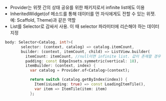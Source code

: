 - Provider는 위젯 간의 상태 공유를 위한 패키지로서 infinite list에도 이용
- InheritedWidget(of 메소드를 통해 데이터를 먼 자식에게도 전할 수 있는 위젯. 예: Scaffold, Theme)과 같은 역할
- List를 Selector로 감싸서 사용. 이 때 selector 파라미터에 리슨해야 하는 데이터 지정

```dart
 body: Selector<Catalog, int?>(
        selector: (context, catalog) => catalog.itemCount,
        builder: (context, itemCount, child) => ListView.builder(
          itemCount: itemCount, //null이면 infinite list. 값이 존재할 경우 마지막 항목에서 스크롤 정지
          padding: const EdgeInsets.symmetric(vertical: 18),
          itemBuilder: (context, index) {
            var catalog = Provider.of<Catalog>(context);

            return switch (catalog.getByIndex(index)) {
              Item(isLoading: true) => const LoadingItemTile(),
              var item => ItemTile(item: item)
            };

```
